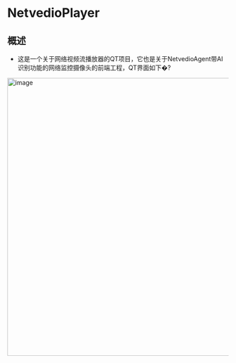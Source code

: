 # NetvedioPlayer
## 概述
* 这是一个关于网络视频流播放器的QT项目，它也是关于NetvedioAgent带AI识别功能的网络监控摄像头的前端工程，QT界面如下�?
<img width="982" height="632" alt="image" src="https://github.com/user-attachments/assets/659ac641-6c7a-4158-aa62-e619f6bcd769" />
